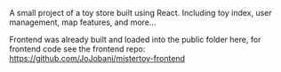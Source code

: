 A small project of a toy store built using React.
Including toy index, user management, map features, and more...

Frontend was already built and loaded into the public folder here, for frontend code see the frontend repo:
https://github.com/JoJobani/mistertoy-frontend
